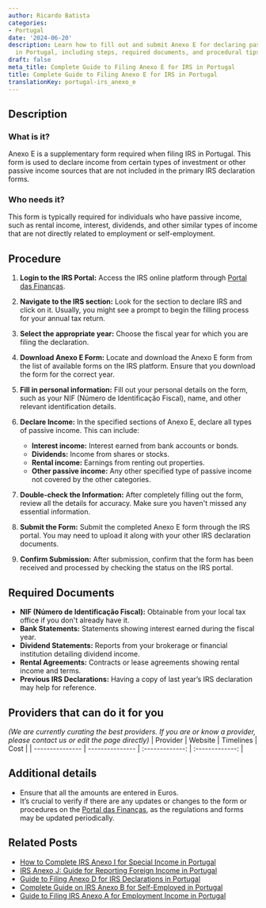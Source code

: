 ```yaml
---
author: Ricardo Batista
categories:
- Portugal
date: '2024-06-20'
description: Learn how to fill out and submit Anexo E for declaring passive income
  in Portugal, including steps, required documents, and procedural tips.
draft: false
meta_title: Complete Guide to Filing Anexo E for IRS in Portugal
title: Complete Guide to Filing Anexo E for IRS in Portugal
translationKey: portugal-irs_anexo_e
---
```





## Description
### What is it?
Anexo E is a supplementary form required when filing IRS in Portugal. This form is used to declare income from certain types of investment or other passive income sources that are not included in the primary IRS declaration forms.

### Who needs it?
This form is typically required for individuals who have passive income, such as rental income, interest, dividends, and other similar types of income that are not directly related to employment or self-employment.

## Procedure
1. **Login to the IRS Portal:**
   Access the IRS online platform through [Portal das Finanças](https://www.portaldasfinancas.gov.pt/).

2. **Navigate to the IRS section:**
   Look for the section to declare IRS and click on it. Usually, you might see a prompt to begin the filling process for your annual tax return.

3. **Select the appropriate year:**
   Choose the fiscal year for which you are filing the declaration.

4. **Download Anexo E Form:**
   Locate and download the Anexo E form from the list of available forms on the IRS platform. Ensure that you download the form for the correct year.

5. **Fill in personal information:**
   Fill out your personal details on the form, such as your NIF (Número de Identificação Fiscal), name, and other relevant identification details.

6. **Declare Income:**
   In the specified sections of Anexo E, declare all types of passive income. This can include:
   - **Interest income:** Interest earned from bank accounts or bonds.
   - **Dividends:** Income from shares or stocks.
   - **Rental income:** Earnings from renting out properties.
   - **Other passive income:** Any other specified type of passive income not covered by the other categories.

7. **Double-check the Information:**
   After completely filling out the form, review all the details for accuracy. Make sure you haven't missed any essential information.

8. **Submit the Form:**
   Submit the completed Anexo E form through the IRS portal. You may need to upload it along with your other IRS declaration documents.

9. **Confirm Submission:**
   After submission, confirm that the form has been received and processed by checking the status on the IRS portal.

## Required Documents
- **NIF (Número de Identificação Fiscal):**
  Obtainable from your local tax office if you don't already have it.
- **Bank Statements:**
  Statements showing interest earned during the fiscal year.
- **Dividend Statements:**
  Reports from your brokerage or financial institution detailing dividend income.
- **Rental Agreements:**
  Contracts or lease agreements showing rental income and terms.
- **Previous IRS Declarations:**
  Having a copy of last year’s IRS declaration may help for reference.

## Providers that can do it for you
_(We are currently curating the best providers. If you are or know a provider, please contact us or edit the page directly)_
| Provider        |     Website     |     Timelines    |       Cost      |
| --------------- | --------------- |  :-------------: | :-------------: |

## Additional details
- Ensure that all the amounts are entered in Euros.
- It’s crucial to verify if there are any updates or changes to the form or procedures on the [Portal das Finanças](https://www.portaldasfinancas.gov.pt/), as the regulations and forms may be updated periodically.


## Related Posts

- [How to Complete IRS Anexo I for Special Income in Portugal](https://tramitit.com/guides/portugal/irs_anexo_i/)
- [IRS Anexo J: Guide for Reporting Foreign Income in Portugal](https://tramitit.com/guides/portugal/irs_anexo_j/)
- [Guide to Filing Anexo D for IRS Declarations in Portugal](https://tramitit.com/guides/portugal/irs_anexo_d/)
- [Complete Guide on IRS Anexo B for Self-Employed in Portugal](https://tramitit.com/guides/portugal/irs_anexo_b/)
- [Guide to Filing IRS Anexo A for Employment Income in Portugal](https://tramitit.com/guides/portugal/irs_anexo_a/)